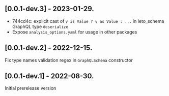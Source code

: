 ## [0.0.1-dev.3] - 2023-01-29.

- 744cd4c: explicit cast of `v is Value ? v as Value : ...` in leto_schema GraphQL type `deserialize`
- Expose `analysis_options.yaml` for usage in other packages

## [0.0.1-dev.2] - 2022-12-15.

Fix type names validation regex in `GraphQLSchema` constructor

## [0.0.1-dev.1] - 2022-08-30.

Initial prerelease version